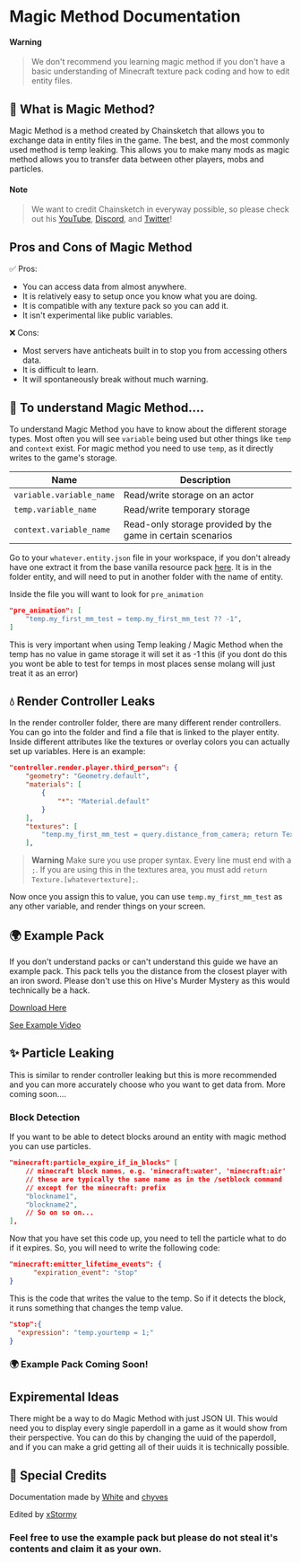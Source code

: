 # Magic Method Documentation 

#### **Warning**

> We don't recommend you learning magic method if you don't have a basic understanding of Minecraft texture pack coding and how to edit entity files.

## 🔮 What is Magic Method?
Magic Method is a method created by Chainsketch that allows you to exchange data in entity files in the game. The best, and the most commonly used method is temp leaking. This allows you to make many mods as magic method allows you to transfer data between other players, mobs and particles.

#### **Note**

> We want to credit Chainsketch in everyway possible, so please check out his [YouTube](https://www.youtube.com/@Chainsketch), [Discord](https://dsc.gg/chainsketch), and [Twitter](https://twitter.com/Chainsketch_)!

## Pros and Cons of Magic Method

✅ Pros:
 - You can access data from almost anywhere.
 - It is relatively easy to setup once you know what you are doing.
 - It is compatible with any texture pack so you can add it.
 - It isn't experimental like public variables.
 
❌ Cons:
 - Most servers have anticheats built in to stop you from accessing others data.
 - It is difficult to learn.
 - It will spontaneously break without much warning.

## 🤔 To understand Magic Method....
To understand Magic Method you have to know about the different storage types. Most often you will see ```variable``` being used but other things like ```temp``` and ```context``` exist. For magic method you need to use ```temp```, as it directly writes to the game's storage.

| Name | Description |
| --- | --- |
| `variable.variable_name` | Read/write storage on an actor |
| `temp.variable_name` | Read/write temporary storage |
| `context.variable_name` | Read-only storage provided by the game in certain scenarios |


Go to your ```whatever.entity.json``` file in your workspace, if you don't already have one extract it from the base vanilla resource pack [here](https://aka.ms/resourcepacktemplate). It is in the folder entity, and will need to put in another folder with the name of entity.

Inside the file you will want to look for ```pre_animation```

````JSON
"pre_animation": [
    "temp.my_first_mm_test = temp.my_first_mm_test ?? -1",
]
````

This is very important when using Temp leaking / Magic Method when the temp has no value in game storage it will set it as -1 this (if you dont do this you wont be able to test for temps in most places sense molang will just treat it as an error)

## 💧 Render Controller Leaks
In the render controller folder, there are many different render controllers. You can go into the folder and find a file that is linked to the player entity. Inside different attributes like the textures or overlay colors you can actually set up variables. Here is an example:

````JSON
"controller.render.player.third_person": {
    "geometry": "Geometry.default",
    "materials": [
        {
            "*": "Material.default"
        }
    ],
    "textures": [
        "temp.my_first_mm_test = query.distance_from_camera; return Texture.default;"
    ],
````

> **Warning**
> Make sure you use proper syntax. Every line must end with a ```;```. If you are using this in the textures area, you must add ```return Texture.[whatevertexture];```.

Now once you assign this to value, you can use ```temp.my_first_mm_test``` as any other variable, and render things on your screen.

## 🌍 Example Pack
If you don't understand packs or can't understand this guide we have an example pack. This pack tells you the distance from the closest player with an iron sword. Please don't use this on Hive's Murder Mystery as this would technically be a hack.

[Download Here](https://github.com/BedrockPlus/MagicMethodDocs/blob/main/MagicMethodPack.zip?raw=true)

[See Example Video](https://www.youtube.com/watch?v=QWpM0n392gg)

## ✨ Particle Leaking

This is similar to render controller leaking but this is more recommended and you can more accurately choose who you want to get data from. More coming soon....

### Block Detection

If you want to be able to detect blocks around an entity with magic method you can use particles.

```json
"minecraft:particle_expire_if_in_blocks" [
    // minecraft block names, e.g. 'minecraft:water', 'minecraft:air'
    // these are typically the same name as in the /setblock command
    // except for the minecraft: prefix
    "blockname1",
    "blockname2", 
    // So on so on...
],
```

Now that you have set this code up, you need to tell the particle what to do if it expires. So, you will need to write the following code:

```json
"minecraft:emitter_lifetime_events": {
      "expiration_event": "stop"
}
```

This is the code that writes the value to the temp. So if it detects the block, it runs something that changes the temp value.

```json
"stop":{
  "expression": "temp.yourtemp = 1;"
}
```

### 🌍 Example Pack Coming Soon!

## Expiremental Ideas
There might be a way to do Magic Method with just JSON UI. This would need you to display every single paperdoll in a game as it would show from their perspective. You can do this by changing the uuid of the paperdoll, and if you can make a grid getting all of their uuids it is technically possible.


## 📜 Special Credits
Documentation made by [White](https://github.com/WhiteOnGitHub) and [chyves](https://github.com/notchyves) 

Edited by [xStormy](https://github.com/xstormyy)

### Feel free to use the example pack but please do not steal it's contents and claim it as your own. 

